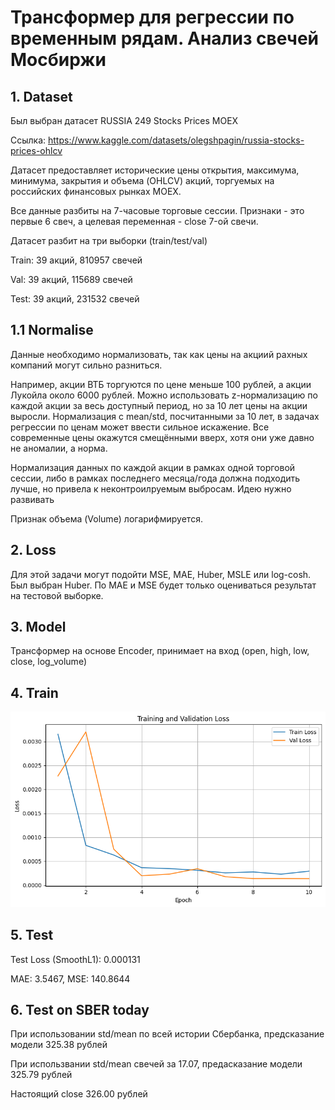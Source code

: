 # Трансформер для регрессии по временным рядам. Анализ свечей Мосбиржи

## 1. Dataset

Был выбран датасет RUSSIA 249 Stocks Prices MOEX

Ссылка: https://www.kaggle.com/datasets/olegshpagin/russia-stocks-prices-ohlcv

Датасет предоставляет исторические цены открытия, максимума, минимума, закрытия и объема (OHLCV) акций, торгуемых на российских финансовых рынках MOEX.

Все данные разбиты на 7-часовые торговые сессии. Признаки - это первые 6 свеч, а целевая переменная - close 7-ой свечи.

Датасет разбит на три выборки (train/test/val)

Train: 39 акций, 810957 свечей

Val:   39 акций, 115689 свечей

Test:  39 акций, 231532 свечей


## 1.1 Normalise

Данные необходимо нормализовать, так как цены на акциий рахных компаний могут сильно разниться.

Например, акции ВТБ торгуются по цене меньше 100 рублей, а акции Лукойла около 6000 рублей.
Можно использовать z-нормализацию по каждой акции за весь доступный период, но за 10 лет цены на акции выросли. Нормализация с mean/std, посчитанными за 10 лет, в задачах регрессии по ценам может ввести сильное искажение. Все современные цены окажутся смещёнными вверх, хотя они уже давно не аномалии, а норма. 

Нормализация данных по каждой акции в рамках одной торговой сессии, либо в рамках последнего месяца/года должна подходить лучше, но привела к неконтроилруемым выбросам. Идею нужно развивать

Признак объема (Volume) логарифмируется.

## 2. Loss

Для этой задачи могут подойти MSE, MAE, Huber, MSLE или log-cosh. Был выбран Huber. По MAE и MSE будет только оцениваться результат на тестовой выборке.

## 3. Model

Трансформер на основе Encoder, принимает на вход (open, high, low, close, log_volume)

## 4. Train

![train](https://github.com/dmitryboris/practice_summer_project/blob/main/train.png)

## 5. Test

Test Loss (SmoothL1): 0.000131

MAE: 3.5467, MSE: 140.8644

## 6. Test on SBER today

При использовании std/mean по всей истории Сбербанка, предсказание модели 325.38 рублей

При использвании std/mean свечей за 17.07, предасказание модели 325.79 рублей

Настоящий close 326.00 рублей

